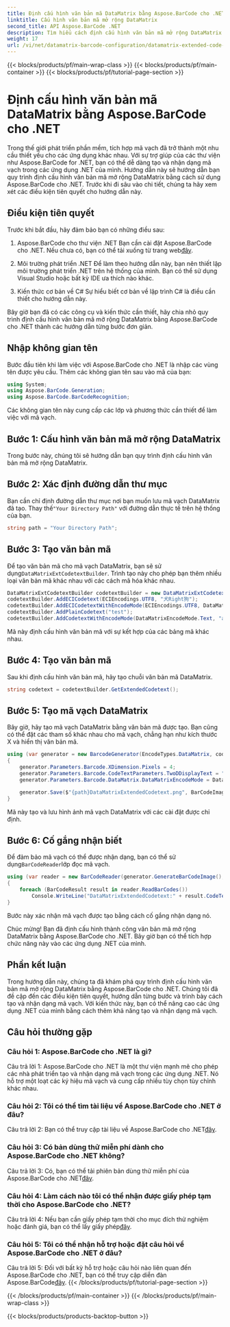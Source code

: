 ```yaml
---
title: Định cấu hình văn bản mã DataMatrix bằng Aspose.BarCode cho .NET
linktitle: Cấu hình văn bản mã mở rộng DataMatrix
second_title: API Aspose.BarCode .NET
description: Tìm hiểu cách định cấu hình văn bản mã mở rộng DataMatrix bằng Aspose.BarCode cho .NET. Tạo, nhận dạng và tích hợp mã vạch trong các ứng dụng .NET của bạn.
weight: 17
url: /vi/net/datamatrix-barcode-configuration/datamatrix-extended-code-text-configuration/
---
```


{{< blocks/products/pf/main-wrap-class >}}
{{< blocks/products/pf/main-container >}}
{{< blocks/products/pf/tutorial-page-section >}}

# Định cấu hình văn bản mã DataMatrix bằng Aspose.BarCode cho .NET

Trong thế giới phát triển phần mềm, tích hợp mã vạch đã trở thành một nhu cầu thiết yếu cho các ứng dụng khác nhau. Với sự trợ giúp của các thư viện như Aspose.BarCode for .NET, bạn có thể dễ dàng tạo và nhận dạng mã vạch trong các ứng dụng .NET của mình. Hướng dẫn này sẽ hướng dẫn bạn quy trình định cấu hình văn bản mã mở rộng DataMatrix bằng cách sử dụng Aspose.BarCode cho .NET. Trước khi đi sâu vào chi tiết, chúng ta hãy xem xét các điều kiện tiên quyết cho hướng dẫn này.

## Điều kiện tiên quyết

Trước khi bắt đầu, hãy đảm bảo bạn có những điều sau:

1. Aspose.BarCode cho thư viện .NET
Bạn cần cài đặt Aspose.BarCode cho .NET. Nếu chưa có, bạn có thể tải xuống từ trang web[đây](https://releases.aspose.com/barcode/net/).

2. Môi trường phát triển .NET
Để làm theo hướng dẫn này, bạn nên thiết lập môi trường phát triển .NET trên hệ thống của mình. Bạn có thể sử dụng Visual Studio hoặc bất kỳ IDE ưa thích nào khác.

3. Kiến thức cơ bản về C#
Sự hiểu biết cơ bản về lập trình C# là điều cần thiết cho hướng dẫn này.

Bây giờ bạn đã có các công cụ và kiến thức cần thiết, hãy chia nhỏ quy trình định cấu hình văn bản mã mở rộng DataMatrix bằng Aspose.BarCode cho .NET thành các hướng dẫn từng bước đơn giản.

## Nhập không gian tên

Bước đầu tiên khi làm việc với Aspose.BarCode cho .NET là nhập các vùng tên được yêu cầu. Thêm các không gian tên sau vào mã của bạn:

```csharp
using System;
using Aspose.BarCode.Generation;
using Aspose.BarCode.BarCodeRecognition;
```

Các không gian tên này cung cấp các lớp và phương thức cần thiết để làm việc với mã vạch.

## Bước 1: Cấu hình văn bản mã mở rộng DataMatrix

Trong bước này, chúng tôi sẽ hướng dẫn bạn quy trình định cấu hình văn bản mã mở rộng DataMatrix.

## Bước 2: Xác định đường dẫn thư mục

 Bạn cần chỉ định đường dẫn thư mục nơi bạn muốn lưu mã vạch DataMatrix đã tạo. Thay thế`"Your Directory Path"` với đường dẫn thực tế trên hệ thống của bạn.

```csharp
string path = "Your Directory Path";
```

## Bước 3: Tạo văn bản mã

 Để tạo văn bản mã cho mã vạch DataMatrix, bạn sẽ sử dụng`DataMatrixExtCodetextBuilder`. Trình tạo này cho phép bạn thêm nhiều loại văn bản mã khác nhau với các cách mã hóa khác nhau.

```csharp
DataMatrixExtCodetextBuilder codetextBuilder = new DataMatrixExtCodetextBuilder();
codetextBuilder.AddECICodetext(ECIEncodings.UTF8, "犬Right狗");
codetextBuilder.AddECICodetextWithEncodeMode(ECIEncodings.UTF8, DataMatrixEncodeMode.C40, "ABCDE");
codetextBuilder.AddPlainCodetext("test");
codetextBuilder.AddCodetextWithEncodeMode(DataMatrixEncodeMode.Text, "abcde");
```

Mã này định cấu hình văn bản mã với sự kết hợp của các bảng mã khác nhau.

## Bước 4: Tạo văn bản mã

Sau khi định cấu hình văn bản mã, hãy tạo chuỗi văn bản mã DataMatrix.

```csharp
string codetext = codetextBuilder.GetExtendedCodetext();
```

## Bước 5: Tạo mã vạch DataMatrix

Bây giờ, hãy tạo mã vạch DataMatrix bằng văn bản mã được tạo. Bạn cũng có thể đặt các tham số khác nhau cho mã vạch, chẳng hạn như kích thước X và hiển thị văn bản mã.

```csharp
using (var generator = new BarcodeGenerator(EncodeTypes.DataMatrix, codetext))
{
    generator.Parameters.Barcode.XDimension.Pixels = 4;
    generator.Parameters.Barcode.CodeTextParameters.TwoDDisplayText = "Extended Codetext";
    generator.Parameters.Barcode.DataMatrix.DataMatrixEncodeMode = DataMatrixEncodeMode.ExtendedCodetext;

    generator.Save($"{path}DataMatrixExtendedCodetext.png", BarCodeImageFormat.Png);
}
```

Mã này tạo và lưu hình ảnh mã vạch DataMatrix với các cài đặt được chỉ định.

## Bước 6: Cố gắng nhận biết

 Để đảm bảo mã vạch có thể được nhận dạng, bạn có thể sử dụng`BarCodeReader`lớp đọc mã vạch.

```csharp
using (var reader = new BarCodeReader(generator.GenerateBarCodeImage(), DecodeType.DataMatrix))
{
    foreach (BarCodeResult result in reader.ReadBarCodes())
        Console.WriteLine("DataMatrixExtendedCodetext:" + result.CodeText);
}
```

Bước này xác nhận mã vạch được tạo bằng cách cố gắng nhận dạng nó.

Chúc mừng! Bạn đã định cấu hình thành công văn bản mã mở rộng DataMatrix bằng Aspose.BarCode cho .NET. Bây giờ bạn có thể tích hợp chức năng này vào các ứng dụng .NET của mình.

## Phần kết luận

Trong hướng dẫn này, chúng ta đã khám phá quy trình định cấu hình văn bản mã mở rộng DataMatrix bằng Aspose.BarCode cho .NET. Chúng tôi đã đề cập đến các điều kiện tiên quyết, hướng dẫn từng bước và trình bày cách tạo và nhận dạng mã vạch. Với kiến thức này, bạn có thể nâng cao các ứng dụng .NET của mình bằng cách thêm khả năng tạo và nhận dạng mã vạch.

## Câu hỏi thường gặp

### Câu hỏi 1: Aspose.BarCode cho .NET là gì?

Câu trả lời 1: Aspose.BarCode cho .NET là một thư viện mạnh mẽ cho phép các nhà phát triển tạo và nhận dạng mã vạch trong các ứng dụng .NET. Nó hỗ trợ một loạt các ký hiệu mã vạch và cung cấp nhiều tùy chọn tùy chỉnh khác nhau.

### Câu hỏi 2: Tôi có thể tìm tài liệu về Aspose.BarCode cho .NET ở đâu?

Câu trả lời 2: Bạn có thể truy cập tài liệu về Aspose.BarCode cho .NET[đây](https://reference.aspose.com/barcode/net/).

### Câu hỏi 3: Có bản dùng thử miễn phí dành cho Aspose.BarCode cho .NET không?

 Câu trả lời 3: Có, bạn có thể tải phiên bản dùng thử miễn phí của Aspose.BarCode cho .NET[đây](https://releases.aspose.com/).

### Câu hỏi 4: Làm cách nào tôi có thể nhận được giấy phép tạm thời cho Aspose.BarCode cho .NET?

 Câu trả lời 4: Nếu bạn cần giấy phép tạm thời cho mục đích thử nghiệm hoặc đánh giá, bạn có thể lấy giấy phép[đây](https://purchase.aspose.com/temporary-license/).

### Câu hỏi 5: Tôi có thể nhận hỗ trợ hoặc đặt câu hỏi về Aspose.BarCode cho .NET ở đâu?

 Câu trả lời 5: Đối với bất kỳ hỗ trợ hoặc câu hỏi nào liên quan đến Aspose.BarCode cho .NET, bạn có thể truy cập diễn đàn Aspose.BarCode[đây](https://forum.aspose.com/c/barcode/13).
{{< /blocks/products/pf/tutorial-page-section >}}

{{< /blocks/products/pf/main-container >}}
{{< /blocks/products/pf/main-wrap-class >}}

{{< blocks/products/products-backtop-button >}}
